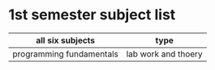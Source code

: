 # 1st semester subject list 
| all six subjects | type |
|------------------|------|
| programming fundamentals | lab work and thoery |
